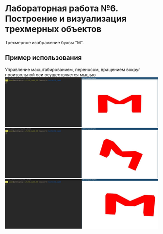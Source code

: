 # Лабораторная работа №6. Построение и визуализация трехмерных объектов
Трехмерное изображение буквы "М".
## Пример использования
Управление масштабированием, переносом, вращением вокруг произвольной оси осуществляется мышью
![](01.jpg)
![](02.jpg)
![](03.jpg)
